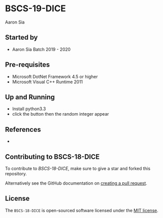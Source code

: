 # BSCS-19-DICE
Aaron Sia

## Started by
- Aaron Sia Batch  2019 - 2020 

## Pre-requisites
- Microsoft DotNet Framework 4.5 or higher
- Microsoft Visual C++ Runtime 2011

## Up and Running
- Install python3.3
- click the button then the random integer appear

## References
- 
## Contributing to BSCS-18-DICE
To contribute to *BSCS-18-DICE*, make sure to give a star and forked this repository.

Alternatively see the GitHub documentation on [creating a pull request](https://help.github.com/en/github/collaborating-with-issues-and-pull-requests/creating-a-pull-request).

## License
The `BSCS-18-DICE` is open-sourced software licensed under the [MIT license](http://opensource.org/licenses/MIT).
